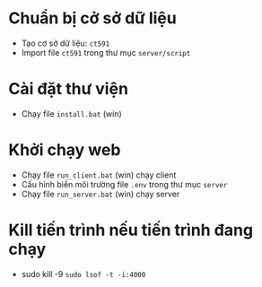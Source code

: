 # Chuẩn bị cở sở dữ liệu

* Tạo cơ sở dữ liệu: ```ct591```
* Import file ```ct591``` trong thư mục ```server/script ```

# Cài đặt thư viện

* Chạy file ```install.bat``` (win)

# Khởi chạy web

* Chạy file ```run_client.bat``` (win) chạy client
* Cấu hình biến môi trường file ```.env``` trong thư mục ```server```
* Chạy file ```run_server.bat``` (win) chạy server

# Kill tiến trình nếu tiến trình đang chạy
* sudo kill -9 `sudo lsof -t -i:4000`


